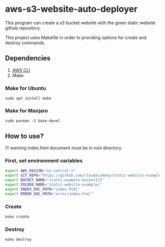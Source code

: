 # aws-s3-website-auto-deployer
This program can create a s3 bucket website with the given static website github repository.

This project uses Makefile in order to providing options for create and destroy commands.

## Dependencies
1. [AWS CLI](https://docs.aws.amazon.com/cli/latest/userguide/getting-started-install.html)
2. Make
### Make for Ubuntu
`sudo apt install make`
### Make for Manjaro
`sudo pacman -S base-devel`
## How to use?
!!! warning index.html document must be in root directory.
### First, set environment variables
``` bash
export AWS_REGION="eu-central-1"
export GIT_REPO="https://github.com/cloudacademy/static-website-example.git"
export BUCKET_NAME="static-example-bucket123"
export FOLDER_NAME="static-website-example/"
export INDEX_DOC_PATH="index.html"
export ERROR_DOC_PATH="error/index.html"
```
### Create
``` bash
make create
```
### Destroy
``` bash
make destroy
```